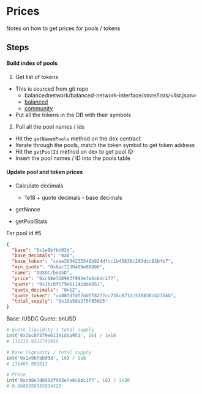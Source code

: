 # Prices 

Notes on how to get prices for pools / tokens 

## Steps 

#### Build index of pools 

1. Get list of tokens 
  - This is sourced from git repo 
    - balancednetwork/balanced-network-interface/store/lists/<list.json>
    - [balanced](https://github.com/balancednetwork/balanced-network-interface/blob/master/src/store/lists/tokenlist.json) 
    - [community](https://github.com/balancednetwork/balanced-network-interface/blob/master/src/store/lists/communitylist.json)
  - Put all the tokens in the DB with their symbols 
2. Pull all the pool names / ids 
  - Hit the `getNamedPools` method on the dex contract 
  - Iterate through the pools, match the token symbol to get token address
  - Hit the `getPoolId` method on dex to get pool ID 
  - Insert the pool names / ID into the pools table 

#### Update pool and token prices 

- Calculate decimals 
  - 1e18 + quote decimals - base decimals 


- getNonce
- getPoolStats 


For pool id #5 

```json
{
  "base": "0x1e9bfbb03d",
  "base_decimals": "0x6",
  "base_token": "cxae3034235540b924dfcc1b45836c293dcc82bfb7",
  "min_quote": "0x8ac7230489e80000",
  "name": "IUSDC/bnUSD",
  "price": "0xc98e7d8993f993e7e6c6dc1f7",
  "quote": "0x1bc8f579e61141dda951",
  "quote_decimals": "0x12",
  "quote_token": "cx88fd7df7ddff82f7cc735c871dc519838cb235bb",
  "total_supply": "0x18a56a2f5f850b5"
}
```

Base: IUSDC
Quote: bnUSD 

```python
# quote liquidity / total supply 
int('0x1bc8f579e61141dda951', 16) / 1e18
# 131210.9322741956

# base liquidity / total supply 
int('0x1e9bfbb03d', 16) / 1e6
# 131465.982013

# Price 
int('0xc98e7d8993f993e7e6c6dc1f7', 16) / 1e30 
# 0.9980599563864423

```
